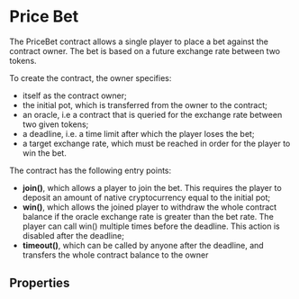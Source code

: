 # Price Bet

The PriceBet contract allows a single player to place a bet against the contract owner. The bet is based on a future exchange rate between two tokens. 

To create the contract, the owner specifies:
- itself as the contract owner;
- the initial pot, which is transferred from the owner to the contract;
- an oracle, i.e a contract that is queried for the exchange rate between two given tokens;
- a deadline, i.e. a time limit after which the player loses the bet;
- a target exchange rate, which must be reached in order for the player to win the bet.

The contract has the following entry points:
- **join()**, which allows a player to join the bet. This requires the player to deposit an amount of native cryptocurrency equal to the initial pot;
- **win()**, which allows the joined player to withdraw the whole contract balance if the oracle exchange rate is greater than the bet rate. The player can call win() multiple times before the deadline. This action is disabled after the deadline;
- **timeout()**, which can be called by anyone after the deadline, and transfers the whole contract balance to the owner

## Properties

